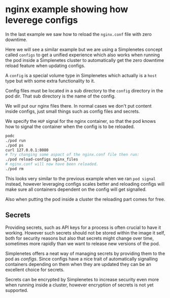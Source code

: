 # nginx example showing how leverege configs

In the last example we saw how to reload the `nginx.conf` file with zero downtime.

Here we will see a similar example but we are using a Simplenetes concept called `configs` to get a unified experience which also works when running the pod inside a Simplenetes cluster to automatically get the zero downtime reload feature when updating configs.

A `config` is a special volume type in Simplenetes which actually is a `host` type but with some extra functionality to it.

Config files must be located in a sub directory to the `config` directory in the pod dir. That sub directory is the name of the config.

We will put our nginx files there. In normal cases we don't put content inside configs, just small things such as config files and secrets.

We specify the `HUP` signal for the nginx container, so that the pod knows how to signal the container when the config is to be reloaded.


```sh
podc
./pod run
./pod ps
curl 127.0.0.1:8080
# Try changing some aspact of the nginx.conf file then run:
./pod reload-configs nginx_files
# nginx.conf will now have been reloaded.
./pod rm
```

This looks very similar to the previous example when we ran `pod signal` instead, however leveraging configs scales better and reloading configs will make sure all containers dependent on the config will get signalled.

Also when putting the pod inside a cluster the reloading part comes for free.

## Secrets
Providing secrets, such as API keys for a process is often crucial to have it working. However such secrets should not be stored within the image it self, both for security reasons but also that secrets might change over time, sometimes more rapidly than we want to release new versions of the pod.

Simplenetes offers a neat way of managing secrets by providing them to the pod as _configs_. Since configs have a nice trait of automatically signalling containers depending on them when they are updated they can be an excellent choice for secrets.

Secrets can be encrypted by Simplenetes to increase security even more when running inside a cluster, however encryption of secrets is not yet supported.
